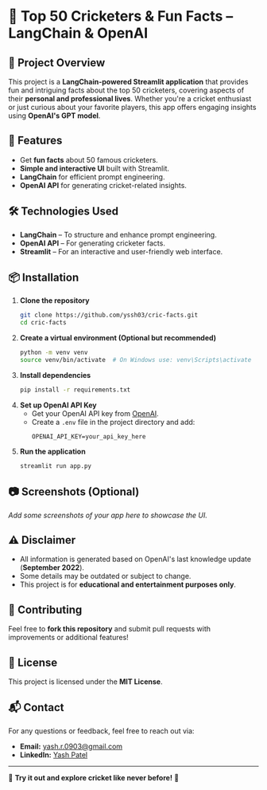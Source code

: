 # 🏏 Top 50 Cricketers & Fun Facts – LangChain & OpenAI

## 📌 Project Overview
This project is a **LangChain-powered Streamlit application** that provides fun and intriguing facts about the top 50 cricketers, covering aspects of their **personal and professional lives**. Whether you're a cricket enthusiast or just curious about your favorite players, this app offers engaging insights using **OpenAI's GPT model**.

## 🚀 Features
- Get **fun facts** about 50 famous cricketers.
- **Simple and interactive UI** built with Streamlit.
- **LangChain** for efficient prompt engineering.
- **OpenAI API** for generating cricket-related insights.

## 🛠️ Technologies Used
- **LangChain** – To structure and enhance prompt engineering.
- **OpenAI API** – For generating cricketer facts.
- **Streamlit** – For an interactive and user-friendly web interface.

## 📦 Installation
1. **Clone the repository**
   ```bash
   git clone https://github.com/yssh03/cric-facts.git
   cd cric-facts
   ```
2. **Create a virtual environment (Optional but recommended)**
   ```bash
   python -m venv venv
   source venv/bin/activate  # On Windows use: venv\Scripts\activate
   ```
3. **Install dependencies**
   ```bash
   pip install -r requirements.txt
   ```
4. **Set up OpenAI API Key**
   - Get your OpenAI API key from [OpenAI](https://openai.com/).
   - Create a `.env` file in the project directory and add:
     ```env
     OPENAI_API_KEY=your_api_key_here
     ```
5. **Run the application**
   ```bash
   streamlit run app.py
   ```

## 📷 Screenshots (Optional)
_Add some screenshots of your app here to showcase the UI._

## ⚠️ Disclaimer
- All information is generated based on OpenAI's last knowledge update (**September 2022**).
- Some details may be outdated or subject to change.
- This project is for **educational and entertainment purposes only**.

## 🤝 Contributing
Feel free to **fork this repository** and submit pull requests with improvements or additional features!

## 📜 License
This project is licensed under the **MIT License**.

## 📬 Contact
For any questions or feedback, feel free to reach out via:
- **Email:** yash.r.0903@gmail.com
- **LinkedIn:** [Yash Patel](https://www.linkedin.com/in/yashpatelengineer)

---

🚀 **Try it out and explore cricket like never before!** 🎉
